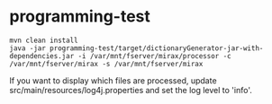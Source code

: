 # programming-test

```
mvn clean install
java -jar programming-test/target/dictionaryGenerator-jar-with-dependencies.jar -i /var/mnt/fserver/mirax/processor -c /var/mnt/fserver/mirax -s /var/mnt/fserver/mirax
```

If you want to display which files are processed, update src/main/resources/log4j.properties and set the log level to 'info'.